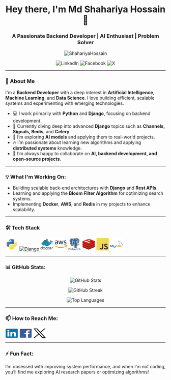 <h1 align="center">Hey there, I'm Md Shahariya Hossain 👋</h1>
<h3 align="center">A Passionate Backend Developer | AI Enthusiast | Problem Solver</h3>

<p align="center">
  <img src="https://komarev.com/ghpvc/?username=ShahariyaHossain&label=Profile%20views&color=0e75b6&style=flat" alt="ShahariyaHossain" />
</p>

<p align="center">
  <a href="https://www.linkedin.com/in/shahariyahossain/" target="_blank" style="text-decoration: none;">
    <img src="https://img.shields.io/badge/LinkedIn-blue?style=flat&logo=linkedin" alt="LinkedIn"/>
  </a>
  <a href="https://www.facebook.com/shahariya03/" target="_blank" style="text-decoration: none;">
    <img src="https://img.shields.io/badge/Facebook-%231877F2.svg?style=flat&logo=facebook&logoColor=white" alt="Facebook"/>
  </a>
  <a href="https://x.com/ShahariyaHossai" target="_blank" style="text-decoration: none;">
    <img src="https://img.shields.io/badge/X-%231DA1F2.svg?style=flat&logo=X&logoColor=white" alt="X"/>
  </a>
</p>

---

### 🚀 About Me

I'm a **Backend Developer** with a deep interest in **Artificial Intelligence**, **Machine Learning**, and **Data Science**. I love building efficient, scalable systems and experimenting with emerging technologies.

- 💻 I work primarily with **Python** and **Django**, focusing on backend development.
- 🌱 Currently diving deep into advanced **Django** topics such as **Channels, Signals, Redis**, and **Celery**.
- 🧠 I’m exploring **AI models** and applying them to real-world projects.
- 🔥 I’m passionate about learning new algorithms and applying **distributed systems** knowledge.
- 💬 I’m always happy to collaborate on **AI, backend development, and open-source projects**.

---

### 💡 What I'm Working On:
- Building scalable back-end architectures with **Django** and **Rest APIs**.
- Learning and applying the **Bloom Filter Algorithm** for optimizing search systems.
- Implementing **Docker**, **AWS**, and **Redis** in my projects to enhance scalability.

---

### 🛠️ Tech Stack

<p align="left">
  <a href="https://www.python.org" target="_blank"> 
    <img src="https://raw.githubusercontent.com/devicons/devicon/master/icons/python/python-original.svg" alt="Python" width="40" height="40"/> 
  </a>
  <a href="https://www.djangoproject.com/" target="_blank"> 
    <img src="https://cdn.worldvectorlogo.com/logos/django.svg" alt="Django" width="40" height="40"/> 
  </a>
  <a href="https://www.docker.com/" target="_blank"> 
    <img src="https://raw.githubusercontent.com/devicons/devicon/master/icons/docker/docker-original-wordmark.svg" alt="Docker" width="40" height="40"/> 
  </a>
  <a href="https://aws.amazon.com/" target="_blank"> 
    <img src="https://raw.githubusercontent.com/devicons/devicon/master/icons/amazonwebservices/amazonwebservices-original-wordmark.svg" alt="AWS" width="40" height="40"/> 
  </a>
  <a href="https://www.postgresql.org/" target="_blank"> 
    <img src="https://raw.githubusercontent.com/devicons/devicon/master/icons/postgresql/postgresql-original-wordmark.svg" alt="PostgreSQL" width="40" height="40"/>
  </a>
  <a href="https://redis.io/" target="_blank"> 
    <img src="https://raw.githubusercontent.com/devicons/devicon/master/icons/redis/redis-original.svg" alt="Redis" width="40" height="40"/> 
  </a>
  <a href="https://www.javascript.com" target="_blank"> 
    <img src="https://raw.githubusercontent.com/devicons/devicon/master/icons/javascript/javascript-original.svg" alt="JavaScript" width="40" height="40"/> 
  </a>
  <a href="https://www.mysql.com/" target="_blank"> 
    <img src="https://raw.githubusercontent.com/devicons/devicon/master/icons/mysql/mysql-original-wordmark.svg" alt="MySQL" width="40" height="40"/> 
  </a>
</p>

---

### 📊 GitHub Stats:

<p align="center">
  <img src="https://github-readme-stats.vercel.app/api?username=ShahariyaHossain&show_icons=true&theme=radical" alt="GitHub Stats" />
</p>

<p align="center">
  <img src="https://github-readme-streak-stats.herokuapp.com?user=ShahariyaHossain&theme=radical" alt="GitHub Streak" />
</p>

<p align="center">
  <img src="https://github-readme-stats.vercel.app/api/top-langs/?username=ShahariyaHossain&layout=compact&theme=radical" alt="Top Languages" />
</p>

---

### 📫 How to Reach Me:
<p align="left">
  <a href="https://www.linkedin.com/in/shahariyahossain/" target="_blank" style="text-decoration: none;">
    <img align="center" src="https://raw.githubusercontent.com/devicons/devicon/master/icons/linkedin/linkedin-original.svg" alt="LinkedIn" height="30" width="40" />
  </a>
  <a href="https://www.facebook.com/shahariya03/" target="_blank" style="text-decoration: none;">
    <img align="center" src="https://raw.githubusercontent.com/devicons/devicon/master/icons/facebook/facebook-original.svg" alt="Facebook" height="30" width="40" />
  </a>
  <a href="https://x.com/ShahariyaHossai" target="_blank" style="text-decoration: none;">
    <img align="center" src="https://raw.githubusercontent.com/devicons/devicon/master/icons/twitter/twitter-original.svg" alt="X" height="30" width="40" />
  </a>
</p>

---

### ⚡ Fun Fact:
I’m obsessed with improving system performance, and when I’m not coding, you’ll find me exploring AI research papers or optimizing algorithms!
